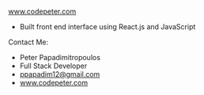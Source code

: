 www.codepeter.com

+ Built front end interface using React.js and JavaScript

Contact Me:

+ Peter Papadimitropoulos
+ Full Stack Developer
+ ppapadim12@gmail.com
+ www.codepeter.com
